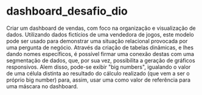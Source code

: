 # dashboard_desafio_dio
Criar um dashboard de vendas, com foco na organização e visualização de dados. Utilizando dados fictícios de uma vendedora de jogos, este modelo pode ser usado para demonstrar uma situação relacional provocada por uma pergunta de negócio. Através da criação de tabelas dinâmicas, e lhes dando nomes específicos, é possível firmar uma conexão destas com uma segmentação de dados, que, por sua vez, possibilita a geração de gráficos responsivos. Alem disso, pode-se exibir "big numbers", igualando o valor de uma célula distinta ao resultado do cálculo realizado (que vem a ser o próprio big number) para, assim, usar uma como valor de referência para uma máscara no dashboard. 
